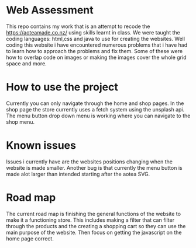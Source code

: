 # Web Assessment
This repo contains my work that is an attempt to recode the https://aoteamade.co.nz/ using skills learnt in class. We were taught the coding languages: html,css and java to use for creating the websites. Well coding this website i have encountered numerous problems that i have had to learn how to approach the problems and fix them. Some of these were how to overlap code on images or making the images cover the whole grid space and more.



# How to use the project
Currently you can only navigate through the home and shop pages. In the shop page the store currently uses a fetch system using the unsplash api. The menu button drop down menu is working where you can navigate to the shop menu.

# Known issues
Issues i currently have are the websites positions changing when the website is made smaller. Another bug is that currently the menu button is made alot larger than intended starting after the aotea SVG.

# Road map
The current road map is finishing the general functions of the website to make it a functioning store. This includes making a filter that can filter through the products and the creating a shopping cart so they can use the main purpose of the website. Then focus on getting the javascript on the home page correct. 
